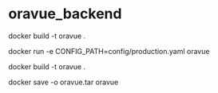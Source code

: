 # oravue_backend

docker build -t oravue .

docker run -e CONFIG_PATH=config/production.yaml oravue

docker build -t oravue .

docker save -o oravue.tar oravue